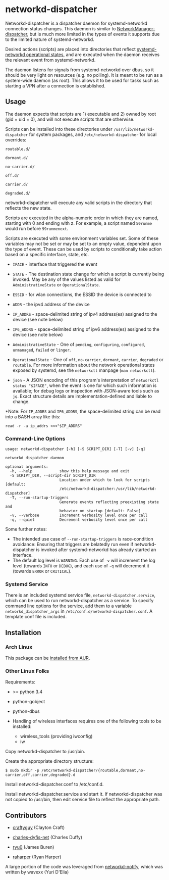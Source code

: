# networkd-dispatcher

Networkd-dispatcher is a dispatcher daemon for systemd-networkd connection status changes. This daemon is similar to [NetworkManager-dispatcher](https://developer.gnome.org/NetworkManager/unstable/NetworkManager.html), but is much more limited in the types of events it supports due to the limited nature of systemd-networkd. 

Desired actions (scripts) are placed into directories that reflect [systemd-networkd operational states](https://www.freedesktop.org/software/systemd/man/networkctl.html), and are executed when the daemon receives the relevant event from systemd-networkd.

The daemon listens for signals from systemd-networkd over dbus, so it should be very light on resources (e.g. no polling). It is meant to be run as a system-wide daemon (as root). This allows it to be used for tasks such as starting a VPN after a connection is established.

## Usage

The daemon expects that scripts are 1) executable and 2) owned by root (gid = uid = 0), and will not execute scripts that are otherwise.

Scripts can be installed into these directories under ```/usr/lib/networkd-dispatcher``` for system packages, and ```/etc/networkd-dispatcher``` for local overrides:

```
routable.d/

dormant.d/

no-carrier.d/

off.d/

carrier.d/

degraded.d/
```

networkd-dispatcher will execute any valid scripts in the directory that reflects the new state. 

Scripts are executed in the alpha-numeric order in which they are named, starting with 0 and ending with z. For example, a script named ```50runme``` would run before ```99runmenext```.

Scripts are executed with some environment variables set. Some of these variables may not be set or may be set to an empty value, dependent upon the type of event. These can be used by scripts to conditionally take action based on a specific interface, state, etc.

- ```IFACE``` - interface that triggered the event

- ```STATE``` - The destination state change for which a script is currently being invoked. May be any of the values listed as valid for `AdministrativeState` or `OperationalState`.

- ```ESSID``` - for wlan connections, the ESSID the device is connected to

- ```ADDR``` - the ipv4 address of the device

- ```IP_ADDRS``` - space-delimited string of ipv4 address(es) assigned to the device (see note below)

- ```IP6_ADDRS``` - space-delimited string of ipv6 address(es) assigned to the device (see note below)

- ```AdministrativeState``` - One of `pending`, `configuring`, `configured`, `unmanaged`, `failed` or `linger`.

- ```OperationalState``` - One of `off`, `no-carrier`, `dormant`, `carrier`, `degraded` or `routable`. For more information about the network operational states exposed by systemd, see the `networkctl` manpage (`man networkctl`).

- ```json``` - A JSON encoding of this program's interpretation of `networkctl status "$IFACE"`, when the event is one for which such information is available; for debug logs or inspection with JSON-aware tools such as `jq`. Exact structure details are implementation-defined and liable to change.

*Note: For `IP_ADDRS` and `IP6_ADDRS`, the space-delimited string can be read into a BASH array like this:

```read -r -a ip_addrs <<<"$IP_ADDRS"```

### Command-Line Options

```
usage: networkd-dispatcher [-h] [-S SCRIPT_DIR] [-T] [-v] [-q]

networkd dispatcher daemon

optional arguments:
  -h, --help            show this help message and exit
  -S SCRIPT_DIR, --script-dir SCRIPT_DIR
                        Location under which to look for scripts [default:
                        /etc/networkd-dispatcher:/usr/lib/networkd-dispatcher]
  -T, --run-startup-triggers
                        Generate events reflecting preexisting state and
                        behavior on startup [default: False]
  -v, --verbose         Increment verbosity level once per call
  -q, --quiet           Decrement verbosity level once per call
```

Some further notes:

- The intended use case of `--run-startup-triggers` is race-condition avoidance: Ensuring that triggers are belatedly run even if networkd-dispatcher is invoked after systemd-networkd has already started an interface.
- The default log level is `WARNING`. Each use of `-v` will increment the log level (towards `INFO` or `DEBUG`), and each use of `-q` will decrement it (towards `ERROR` or `CRITICAL`).

### Systemd Service

There is an included systemd service file, `networkd-dispatcher.service`, which can be used to run networkd-dispatcher as a service. To specify command line options for the service, add them to a variable `networkd_dispatcher_args` in `/etc/conf.d/networkd-dispatcher.conf`. A template conf file is included.


## Installation

### Arch Linux

This package can be [installed from AUR](https://aur.archlinux.org/packages/networkd-dispatcher/).

### Other Linux Folks

Requirements:

- \>= python 3.4

- python-gobject

- python-dbus

- Handling of wireless interfaces requires one of the following tools to be installed:
  - wireless_tools (providing iwconfig)
  - iw

Copy networkd-dispatcher to /usr/bin.

Create the appropriate directory structure:

```$ sudo mkdir -p /etc/networkd-dispatcher/{routable,dormant,no-carrier,off,carrier,degraded}.d```

Install networkd-dispatcher.conf to /etc/conf.d.

Install networkd-dispatcher.service and start it. If networkd-dispatcher was not copied to /usr/bin, then edit service file to reflect the appropriate path.


## Contributors

- [craftyguy](https://github.com/craftyguy) (Clayton Craft)

- [charles-dyfis-net](https://github.com/charles-dyfis-net) (Charles Duffy)

- [ryu0](https://github.com/ryu0) (James Buren)

- [raharper](https://github.com/raharper) (Ryan Harper)

A large portion of the code was leveraged from [networkd-notify](https://github.com/wavexx/networkd-notify), which was written by wavexx (Yuri D'Elia)
